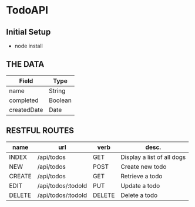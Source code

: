 # TodoAPI

## Initial Setup
* node install



## THE DATA

|Field 		  |Type     |
|-------------|-------- |			
| name 		  | String  |
| completed	  | Boolean |
| createdDate |	Date    |


## RESTFUL ROUTES

|name 	 |url 				  |verb    |desc.                       |
|--------|--------------------|--------|----------------------------| 
| INDEX  | /api/todos      	  |	GET    | Display a list of all dogs |
| NEW    | /api/todos  		  |	POST   | Create new todo            |
| CREATE | /api/todos      	  |	GET    | Retrieve a todo            |
| EDIT   | /api/todos/:todoId | PUT    | Update a todo              |
| DELETE | /api/todos/:todoId |	DELETE | Delete a todo              |

